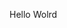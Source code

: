 Hello Wolrd












































































































































































































































































































































































































































































































































































































































































































































































































































































































































































































































































































































































































































































































































































































































































































































































































































































































































































































































































































































































































































































































































































































































































































































































































































































































































































































































































































